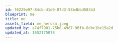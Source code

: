 ```yaml
---
id: f6229e97-84cb-41e9-87d3-58b4bbd583b3
blueprint: me
title: me
assets_field: me_herosm.jpeg
updated_by: a74f7981-75b8-4987-96fb-8dbc1be15a2d
updated_at: 1652175078
---
```

